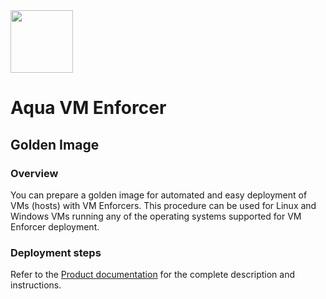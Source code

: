 <img src="https://avatars3.githubusercontent.com/u/12783832?s=200&v=4" height="100" width="100" />

# Aqua VM Enforcer

## Golden Image

### Overview

You can prepare a golden image for automated and easy deployment of VMs (hosts) with VM Enforcers. This procedure can be used for Linux and Windows VMs running any of the operating systems supported for VM Enforcer deployment. 

### Deployment steps

Refer to the [Product documentation](https://docs.aquasec.com/v2022.4/docs/vm-enforcer-golden-image) for the complete description and instructions.